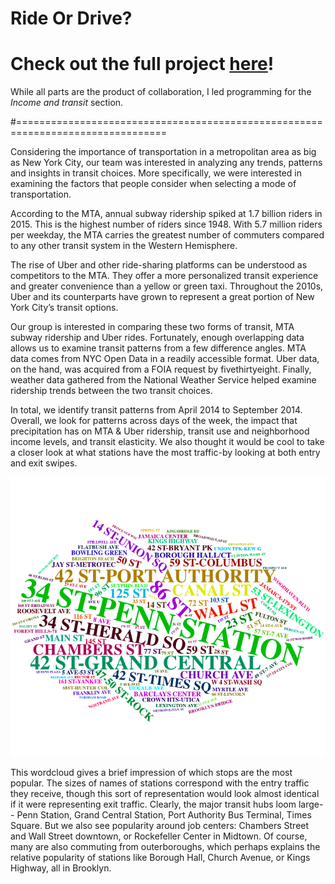 # Ride Or Drive?

# Check out the full project [here](https://thisisnotaprogrammer.shinyapps.io/shiny_app/)!
While all parts are the product of collaboration, I led programming for the *Income and transit* section. 

#================================================================================

Considering the importance of transportation in a metropolitan area as big as New York City, our team was interested in analyzing any trends, patterns and insights in transit choices. More specifically, we were interested in examining the factors that people consider when selecting a mode of transportation.

According to the MTA, annual subway ridership spiked at 1.7 billion riders in 2015. This is the highest number of riders since 1948. With 5.7 million riders per weekday, the MTA carries the greatest number of commuters compared to any other transit system in the Western Hemisphere.

The rise of Uber and other ride-sharing platforms can be understood as competitors to the MTA. They offer a more personalized transit experience and greater convenience than a yellow or green taxi. Throughout the 2010s, Uber and its counterparts have grown to represent a great portion of New York City’s transit options.

Our group is interested in comparing these two forms of transit, MTA subway ridership and Uber rides. Fortunately, enough overlapping data allows us to examine transit patterns from a few difference angles. MTA data comes from NYC Open Data in a readily accessible format. Uber data, on the hand, was acquired from a FOIA request by fivethirtyeight. Finally, weather data gathered from the National Weather Service helped examine ridership trends between the two transit choices.

In total, we identify transit patterns from April 2014 to September 2014. Overall, we look for patterns across days of the week, the impact that precipitation has on MTA & Uber ridership, transit use and neighborhood income levels, and transit elasticity. We also thought it would be cool to take a closer look at what stations have the most traffic-by looking at both entry and exit swipes.

![](entries.png)

This wordcloud gives a brief impression of which stops are the most popular. The sizes of names of stations correspond with the entry traffic they receive, though this sort of representation would look almost identical if it were representing exit traffic. Clearly, the major transit hubs loom large-- Penn Station, Grand Central Station, Port Authority Bus Terminal, Times Square. But we also see popularity around job centers: Chambers Street and Wall Street downtown, or Rockefeller Center in Midtown. Of course, many are also commuting from outerboroughs, which perhaps explains the relative popularity of stations like Borough Hall, Church Avenue, or Kings Highway, all in Brooklyn.
